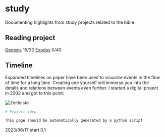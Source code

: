 # study

Documenting highlights from study projects related to the bible

## Reading project 

[Genesis](bible/genesis/README.md) 15/20
[Exodus](bible/exodus/README.md) 0/40

## Timeline

Expanded timelines on paper have been used to visualize events in the flow of time for a long time. Creating one yourself will immerse you into the details and relations between events even further. I started a digital project in 2002 and got to this point:

![Zeitleiste](https://raw.githubusercontent.com/kreier/timeline/main/docs/Zeitleistes.jpg)

``` py
# Project idea

This page should be automatically generated by a python script
```

2023/06/17 start 0.1

